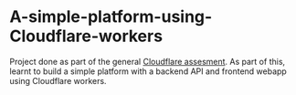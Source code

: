 # A-simple-platform-using-Cloudflare-workers
Project done as part of the general [Cloudflare assesment](https://apply.cloudflareworkers.com/general). As part of this, learnt to build a simple platform with a backend API and frontend webapp using Cloudflare workers.
